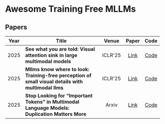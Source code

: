 # Awesome Training Free MLLMs



## Papers



| Year | Title                                    | Venue |                    Paper                     | Code |
| ---- | ---------------------------------------- | :---: | :------------------------------------------: | :--: |
| 2025 | **See what you are told: Visual attention sink in large multimodal models** | ICLR'25 | [Link](https://arxiv.org/pdf/2503.03321?) |  [Code](https://github.com/seilk/VisAttnSink)  |
| 2025 |  **Mllms know where to look: Training-free perception of small visual details with multimodal llms**            |   ICLR'25    |   [Link](https://arxiv.org/pdf/2502.17422)       |  [Code](https://github.com/saccharomycetes/mllms_know)    |
| 2025 | **Stop Looking for “Important Tokens” in Multimodal Language Models: Duplication Matters More**| Arxiv | [Link](https://arxiv.org/pdf/2502.11494?) | [Code](https://github.com/ZichenWen1/DART)|





